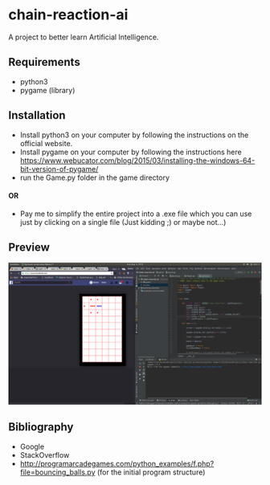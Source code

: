 # chain-reaction-ai
A project to better learn Artificial Intelligence.

## Requirements

- python3
- pygame (library)

## Installation

- Install python3 on your computer by following the instructions on the official website.
- Install pygame on your computer by following the instructions here https://www.webucator.com/blog/2015/03/installing-the-windows-64-bit-version-of-pygame/
- run the Game.py folder in the game directory

#### OR
- Pay me to simplify the entire project into a .exe file which you can use just by clicking on a single file (Just kidding ;) or maybe not...)

## Preview

![Alt text](screenshot.png?raw=true "Title")


## Bibliography
- Google
- StackOverflow
- http://programarcadegames.com/python_examples/f.php?file=bouncing_balls.py (for the initial program structure)
